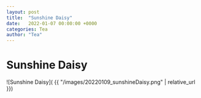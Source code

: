 ```yaml
---
layout: post
title:  "Sunshine Daisy"
date:   2022-01-07 00:00:00 +0000
categories: Tea
author: "Tea"
---
```


# Sunshine Daisy

![Sunshine Daisy]( {{ "/images/20220109_sunshineDaisy.png" | relative_url }})